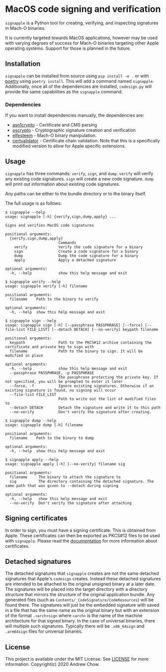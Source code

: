 # MacOS code signing and verification

`signapple` is a Python tool for creating, verifying, and inspecting signatures in Mach-O binaries.

It is currently targeted towards MacOS applications, however may be used with varying degrees of success for Mach-O binaries targeting other Apple operating systems.
Support for those is planned in the future.

## Installation

`signapple` can be installed from source using `pip install -e .` or with [poetry](https://python-poetry.org/) using `poetry install`.
This will add a command named `signapple`.
Additionally, once all of the dependencies are installed, `codesign.py` will provide the same capabilities as the `signapple` command.

### Dependencies

If you want to install dependencies manually, the dependencies are:
* [asn1crypto](https://github.com/wbond/asn1crypto/) - Certificate and CMS parsing
* [oscrypto](https://github.com/wbond/oscrypto/) - Cryptographic signature creation and verification
* [elfesteem](https://github.com/LRGH/elfesteem) - Mach-O binary manipulation.
* [certvalidator](https://github.com/achow101/certvalidator/tree/allow-more-criticals) - Certificate chain validation. Note that this is a specifically modified version to allow for Apple specific extensions.

## Usage

`signapple` has three commands: `verify`, `sign`, and `dump`.
`verify` will verify any existing code signatures.
`sign` will create a new code signature.
`dump` will print out information about existing code signatures.

Any paths can be either to the bundle directory or to the binary itself.

The full usage is as follows:
```
$ signapple --help
usage: signapple [-h] {verify,sign,dump,apply} ...

Signs and verifies MacOS code signatures

positional arguments:
  {verify,sign,dump,apply}
                        Commands
    verify              Verify the code signature for a binary
    sign                Create a code signature for a binary
    dump                Dump the code signature for a binary
    apply               Apply a detached signature

optional arguments:
  -h, --help            show this help message and exit

$ signapple verify --help
usage: signapple verify [-h] filename

positional arguments:
  filename    Path to the binary to verify

optional arguments:
  -h, --help  show this help message and exit

$ signapple sign --help
usage: signapple sign [-h] [--passphrase PASSPHRASE] [--force] [--file-list FILE_LIST] [--detach DETACH] [--no-verify] keypath filename

positional arguments:
  keypath               Path to the PKCS#12 archive containing the certificate and private key to sign with
  filename              Path to the binary to sign. It will be modified in place

optional arguments:
  -h, --help            show this help message and exit
  --passphrase PASSPHRASE, -p PASSPHRASE
                        The passphrase protecting the private key. If not specified, you will be prompted to enter it later
  --force, -f           Ignore existing signatures. Otherwise if an existing signature is found, no signing will occur
  --file-list FILE_LIST
                        Path to write out the list of modified files to
  --detach DETACH       Detach the signature and write it to this path
  --no-verify           Don't verify the signature after creating.

$ signapple dump --help
usage: signapple dump [-h] filename

positional arguments:
  filename    Path to the binary to dump

optional arguments:
  -h, --help  show this help message and exit

$ signapple apply --help
usage: signapple apply [-h] [--no-verify] filename sig

positional arguments:
  filename     The binary to attach the signature to
  sig          The directory containing the detached signature. The same path that was given to --detach during signing

optional arguments:
  -h, --help   show this help message and exit
  --no-verify  Don't verify the signature after attaching
```

## Signing certificates

In order to sign, you must have a signing certificate.
This is obtained from Apple.
These certificates can then be exported as PKCS#12 files to be used with `signapple`.
Please read the [documentation](docs/certificates.md) for more information about certificates.

## Detached signatures

The detached signatures that `signapple` creates are not the same detached signatures that Apple's `codesign` creates.
Instead these detached signatures are intended to be attached to the original unsigned binary at a later date.
The signatures will be placed into the target directory with a directory structure that mirrors the structure of the original application bundle.
Any generated files (such as `Contents/_CodeSignature/CodeResources`) will be found there.
The signatures will just be the embedded signature with saved in a file that has the same name as the original binary but with an extension of the format `.<arch>sign` where `<arch>` is the name of the machine architecture for that signed binary.
In the case of universal binaries, there will multiple such signatures.
Typically there will be `.x86_64sign` and `.arm64sign` files for universal binaries.

## License

This project is available under the MIT License. See [LICENSE](LICENSE) for more information. Copyright(c) 2020 Andrew Chow.
